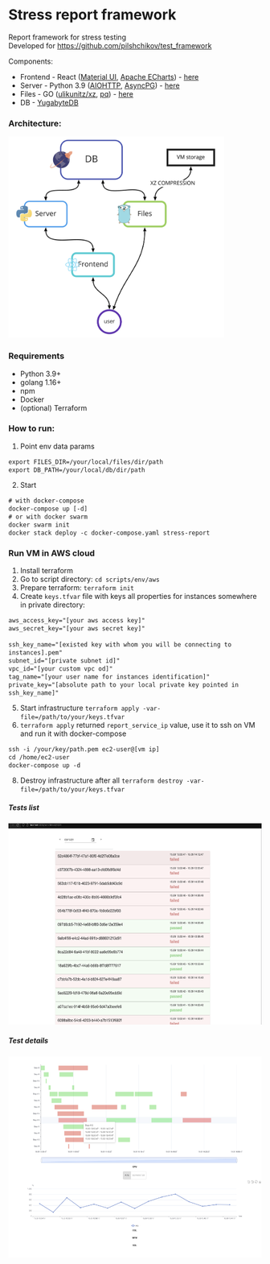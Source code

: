 # Stress report framework

Report framework for stress testing  
Developed for https://github.com/pilshchikov/test_framework

Components:
 - Frontend - React ([Material UI](https://next.material-ui.com/), [Apache ECharts](https://echarts.apache.org/)) - [here](./frontend)
 - Server - Python 3.9 ([AIOHTTP](https://docs.aiohttp.org), [AsyncPG](https://github.com/MagicStack/asyncpg)) - [here](./backend/server)
 - Files - GO ([ulikunitz/xz](https://github.com/ulikunitz/xz), [pq](https://github.com/lib/pq)) - [here](./backend/files)
 - DB - [YugabyteDB](https://www.yugabyte.com/)

### Architecture:
<img src="scripts/arch.png" height="400px">

### Requirements
- Python 3.9+
- golang 1.16+
- npm
- Docker
- (optional) Terraform

### How to run:
1. Point env data params
```shell
export FILES_DIR=/your/local/files/dir/path
export DB_PATH=/your/local/db/dir/path
```
2. Start
```shell
# with docker-compose
docker-compose up [-d]
# or with docker swarm
docker swarm init
docker stack deploy -c docker-compose.yaml stress-report
```

### Run VM in AWS cloud
1. Install terraform
2. Go to script directory: `cd scripts/env/aws`
3. Prepare terraform: `terraform init`
4. Create `keys.tfvar` file with keys all properties for instances somewhere in private directory:
```shell
aws_access_key="[your aws access key]"
aws_secret_key="[your aws secret key]"

ssh_key_name="[existed key with whom you will be connecting to instances].pem"
subnet_id="[private subnet id]"
vpc_id="[your custom vpc od]"
tag_name="[your user name for instances identification]"
private_key="[absolute path to your local private key pointed in ssh_key_name]"
```
5. Start infrastructure `terraform apply -var-file=/path/to/your/keys.tfvar`
6. `terraform apply` returned `report_service_ip` value, use it to ssh on VM and run it with docker-compose
```shell
ssh -i /your/key/path.pem ec2-user@[vm ip]
cd /home/ec2-user
docker-compose up -d
```
8. Destroy infrastructure after all `terraform destroy -var-file=/path/to/your/keys.tfvar`


##### Tests list
<img src="scripts/list.png" height="400px">

##### Test details
<img src="scripts/details.png" height="400px">
